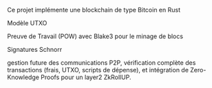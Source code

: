 Ce projet implémente une blockchain de type Bitcoin en Rust

Modèle UTXO

Preuve de Travail (POW) avec Blake3 pour le minage de blocs

Signatures Schnorr

gestion future des communications P2P, vérification complète des transactions (frais, UTXO, scripts de dépense), et intégration de Zero-Knowledge Proofs pour un layer2 ZkRollUP.
